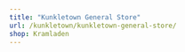 ```yaml
---
title: "Kunkletown General Store"
url: /kunkletown/kunkletown-general-store/
shop: Kramladen
---
```

